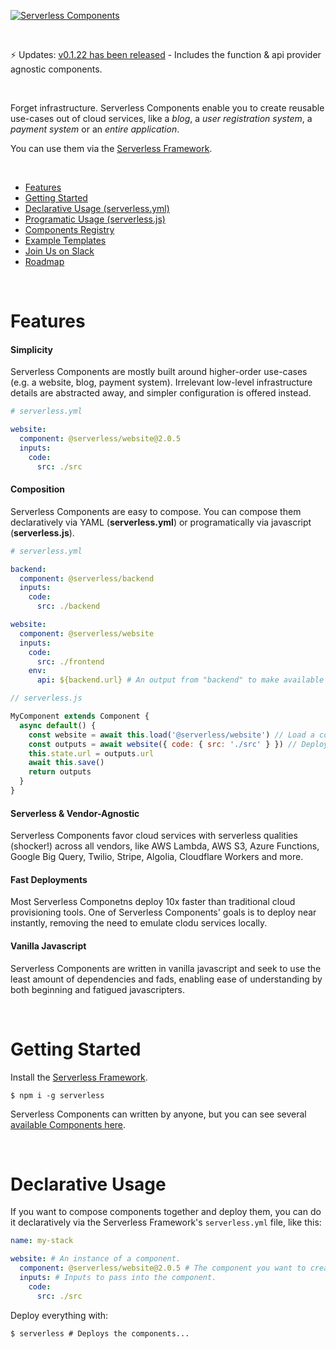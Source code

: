 [![Serverless Components](https://s3.amazonaws.com/assets.github.serverless/components/serverless_components_github_readme_2.gif)](http://serverless.com)

<br/>

⚡️ Updates: <a href="https://github.com/serverless/components/releases/tag/0.1.22">v0.1.22 has been released</a> - Includes the function & api provider agnostic components.

<br/>

Forget infrastructure.  Serverless Components enable you to create reusable use-cases out of cloud services, like a *blog*, a *user registration system*, a *payment system* or an *entire application*.

You can use them via the [Serverless Framework](https://www.github.com/serverless/serverless).

<br/>

- [Features](#features)
- [Getting Started](#getting-started)
- [Declarative Usage (serverless.yml)](#declarative-usage)
- [Programatic Usage (serverless.js)](#programatic-usage)
- [Components Registry](https://github.com/serverless-components/)
- [Example Templates](./templates)
- [Join Us on Slack](https://serverless.com/slack)
- [Roadmap](https://github.com/serverless/components/projects/1)

<br/>

# Features

#### Simplicity

Serverless Components are mostly built around higher-order use-cases (e.g. a website, blog, payment system).  Irrelevant low-level infrastructure details are abstracted away, and simpler configuration is offered instead.

```yaml
# serverless.yml

website:
  component: @serverless/website@2.0.5
  inputs:
    code:
      src: ./src
```

#### Composition

Serverless Components are easy to compose.  You can compose them declaratively via YAML (**serverless.yml**) or programatically via javascript (**serverless.js**).

```yaml
# serverless.yml

backend:
  component: @serverless/backend
  inputs:
    code:
      src: ./backend

website:
  component: @serverless/website
  inputs:
    code:
      src: ./frontend
    env:
      api: ${backend.url} # An output from "backend" to make available in the website
```

```javascript
// serverless.js

MyComponent extends Component {
  async default() {
    const website = await this.load('@serverless/website') // Load a component
    const outputs = await website({ code: { src: './src' } }) // Deploy it
    this.state.url = outputs.url
    await this.save()
    return outputs
  }
}
```

#### Serverless & Vendor-Agnostic

Serverless Components favor cloud services with serverless qualities (shocker!) across all vendors, like AWS Lambda, AWS S3, Azure Functions, Google Big Query, Twilio, Stripe, Algolia, Cloudflare Workers and more.

#### Fast Deployments

Most Serverless Componetns deploy 10x faster than traditional cloud provisioning tools.  One of Serverless Components' goals is to deploy near instantly, removing the need to emulate clodu services locally.

#### Vanilla Javascript

Serverless Components are written in vanilla javascript and seek to use the least amount of dependencies and fads, enabling ease of understanding by both beginning and fatigued javascripters.

<br/>

# Getting Started

Install the [Serverless Framework](https://www.github.com/serverless/serverless).

```shell
$ npm i -g serverless
```

Serverless Components can written by anyone, but you can see several [available Components here](https://www.github.com/serverless-components).

<br/>

# Declarative Usage

If you want to compose components together and deploy them, you can do it declaratively via the Serverless Framework's `serverless.yml` file, like this:

```yml
name: my-stack

website: # An instance of a component.
  component: @serverless/website@2.0.5 # The component you want to create an instance of.
  inputs: # Inputs to pass into the component.
    code:
      src: ./src
```

Deploy everything with:

```shell
$ serverless # Deploys the components...
```
